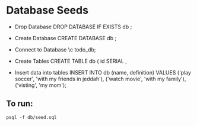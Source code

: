 # Database Seeds

- Drop Database 
DROP DATABASE IF EXISTS  db ;
- Create Database 
CREATE DATABASE db ;
- Connect to Database 
\c todo_db;
- Create Tables 
CREATE TABLE db (
    id SERIAL ,

- Insert data into tables 
INSERT INTO db (name, definition) VALUES
('play soccer', 'with my friends in jeddah'),
('watch movie', 'with my family'),
('visting', 'my mom');


## To run:
```
psql -f db/seed.sql 
```